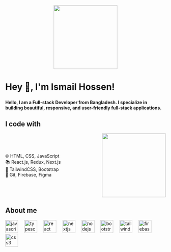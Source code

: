 <div align="center">
  <img height="200" src="https://i.ibb.co.com/SN4SMKf/Navy-Blue-Geometric-Technology-Linked-In-Banner-2.png" />
</div>

###

<h1 align="left">Hey 👋, I'm Ismail Hossen!</h1>

###

<h4 align="left">
Hello, I am a Full-stack Developer from Bangladesh. I specialize in building beautiful, responsive, and user-friendly full-stack applications.
</h4>

###

<h2 align="left">I code with</h2>

<div style="display: flex; align-items: center; justify-content: space-between;">
  <!-- Skills Section -->
  <div>
    <p align="left">
      🌐 HTML, CSS, JavaScript<br />
      📚 React.js, Redux, Next.js<br />
      🎨 TailwindCSS, Bootstrap<br />
      🔧 Git, Firebase, Figma
    </p>
  </div>

  <!-- GIF Section -->
  <div>
    <img height="200" src="https://cdn.dribbble.com/users/1162077/screenshots/3848914/programmer.gif" />
  </div>
</div>

###

<h2 align="left">About me</h2>

<div align="left">
  <img src="https://cdn.jsdelivr.net/gh/devicons/devicon/icons/javascript/javascript-original.svg" height="40" alt="javascript logo"  />
  <img width="12" />
  <img src="https://cdn.jsdelivr.net/gh/devicons/devicon/icons/typescript/typescript-original.svg" height="40" alt="typescript logo"  />
  <img width="12" />
  <img src="https://cdn.jsdelivr.net/gh/devicons/devicon/icons/react/react-original.svg" height="40" alt="react logo"  />
  <img width="12" />
  <img src="https://cdn.jsdelivr.net/gh/devicons/devicon/icons/nextjs/nextjs-original.svg" height="40" alt="nextjs logo"  />
  <img width="12" />
  <img src="https://cdn.jsdelivr.net/gh/devicons/devicon/icons/nodejs/nodejs-original.svg" height="40" alt="nodejs logo"  />
  <img width="12" />
  <img src="https://cdn.jsdelivr.net/gh/devicons/devicon/icons/bootstrap/bootstrap-original.svg" height="40" alt="bootstrap logo"  />
  <img width="12" />
  <img src="https://cdn.jsdelivr.net/gh/devicons/devicon/icons/tailwindcss/tailwindcss-original-wordmark.svg" height="40" alt="tailwindcss logo"  />
  <img width="12" />
  <img src="https://cdn.jsdelivr.net/gh/devicons/devicon/icons/firebase/firebase-plain.svg" height="40" alt="firebase logo"  />
  <img width="12" />
  <img src="https://cdn.jsdelivr.net/gh/devicons/devicon/icons/css3/css3-original.svg" height="40" alt="css3 logo"  />
</div>
